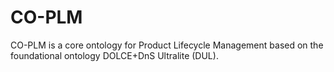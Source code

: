 # CO-PLM
CO-PLM is a core ontology for Product Lifecycle Management based on the foundational ontology DOLCE+DnS Ultralite (DUL).
